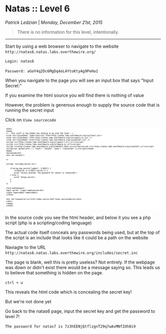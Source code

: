 __Natas :: Level 6__
================


_Patrick Ledzian_ | _Monday, December 21st, 2015_ 


> There is no information for this level, intentionally.


----------


Start by using a web browser to navigate to the website `http://natas6.natas.labs.overthewire.org/`

```
Login: natas6

Password: aGoY4q2Dc6MgDq4oL4YtoKtyAg9PeHa1

```

When you navigate to the page you will see an input box that says "Input Secret:"

If you examine the html source you will find there is nothing of value

However, the problem is generous enough to supply the source code that is running the secret input

Click on `View sourcecode`

![Image Broke](edit1.png)

In the source code you see the html header, and below it you see a php script (php is a scripting/coding language)

The actual code itself conceals any passwords being used, but at the top of the script is an include that looks like it could be a path on the website

Naviagte to the URL `http://natas6.natas.labs.overthewire.org/includes/secret.inc`

The page is blank, well this is pretty useless? Not entirely. If the webpage was down or didn't exist there would be a message saying so. This leads us to believe that something is hidden on the page.

`ctrl + u`

This reveals the html code which is concealing the secret key!

But we're not done yet

Go back to the natas6 page, input the secret key and get the password to level 7!

`The password for natas7 is 7z3hEENjQtflzgnT29q7wAvMNfZdh0i9` 


